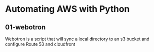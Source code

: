 # Automating AWS with Python


## 01-webotron

Webotron is a script that will sync a local directory to an s3 bucket and configure Route 53 and cloudfront
